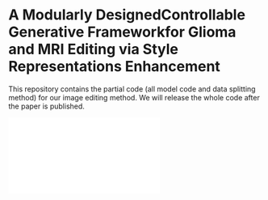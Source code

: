 # A Modularly DesignedControllable Generative Frameworkfor Glioma and MRI Editing via Style Representations Enhancement
This repository contains the partial code (all model code and data splitting method) for our image editing method. We will release the whole code after the paper is published.

![image](./fig.pdf)
